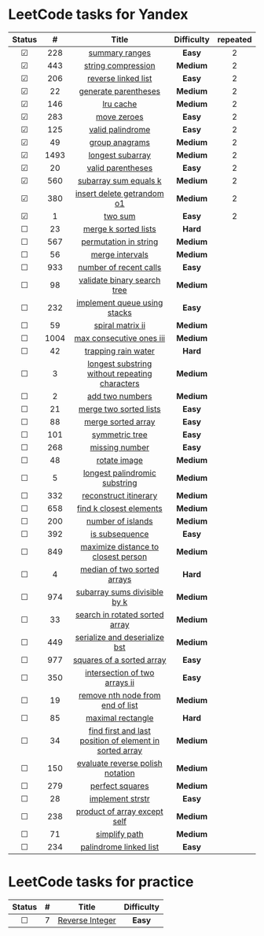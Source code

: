 # LeetCode tasks for Yandex

| Status  |  #   |                                                                       Title                                                                       | **Difficulty** | repeated |
| :-----: | :--: | :-----------------------------------------------------------------------------------------------------------------------------------------------: | :------------: |:-:|
| &#9745; | 228  |                                          [summary ranges](https://leetcode.com/problems/summary-ranges/)                                          |    **Easy**    | 2 |
| &#9745; | 443  |                                      [string compression](https://leetcode.com/problems/string-compression/)                                      |   **Medium**   | 2 | 
| &#9745; | 206  |                                     [reverse linked list](https://leetcode.com/problems/reverse-linked-list/)                                     |    **Easy**    | 2 |
| &#9745; |  22  |                                    [generate parentheses](https://leetcode.com/problems/generate-parentheses/)                                    |   **Medium**   | 2 |
| &#9745; | 146  |                                               [lru cache](https://leetcode.com/problems/lru-cache/)                                               |   **Medium**   | 2 |
| &#9745; | 283  |                                             [move zeroes](https://leetcode.com/problems/move-zeroes/)                                             |    **Easy**    | 2 | 
| &#9745; | 125  |                                        [valid palindrome](https://leetcode.com/problems/valid-palindrome/)                                        |    **Easy**    | 2 | 
| &#9745; |  49  |                                          [group anagrams](https://leetcode.com/problems/group-anagrams/)                                          |   **Medium**   | 2 | 
| &#9745; | 1493 |                       [longest subarray](https://leetcode.com/problems/longest-subarray-of-1s-after-deleting-one-element/)                        |   **Medium**   | 2 |
| &#9745; |  20  |                                       [valid parentheses](https://leetcode.com/problems/valid-parentheses/)                                       |    **Easy**    | 2 |
| &#9745; | 560  |                                   [subarray sum equals k](https://leetcode.com/problems/subarray-sum-equals-k/)                                   |   **Medium**   | 2 |
| &#9745; | 380  |                              [insert delete getrandom o1](https://leetcode.com/problems/insert-delete-getrandom-o1/)                              |   **Medium**   | 2 |
| &#9745; |  1   |                                                 [two sum](https://leetcode.com/problems/two-sum/)                                                 |    **Easy**    | 2 |
| &#9744; |  23  |                                    [merge k sorted lists](https://leetcode.com/problems/merge-k-sorted-lists/)                                    |    **Hard**    |  
| &#9744; | 567  |                                   [permutation in string](https://leetcode.com/problems/permutation-in-string/)                                   |   **Medium**   | 
| &#9744; |  56  |                                         [merge intervals](https://leetcode.com/problems/merge-intervals/)                                         |   **Medium**   |  
| &#9744; | 933  |                                  [number of recent calls](https://leetcode.com/problems/number-of-recent-calls/)                                  |    **Easy**    | 
| &#9744; |  98  |                             [validate binary search tree](https://leetcode.com/problems/validate-binary-search-tree/)                             |   **Medium**   |  
| &#9744; | 232  |                            [implement queue using stacks](https://leetcode.com/problems/implement-queue-using-stacks/)                            |    **Easy**    | 
| &#9744; |  59  |                                        [spiral matrix ii](https://leetcode.com/problems/spiral-matrix-ii/)                                        |   **Medium**   |  
| &#9744; | 1004 |                                [max consecutive ones iii](https://leetcode.com/problems/max-consecutive-ones-iii/)                                |   **Medium**   | 
| &#9744; |  42  |                                     [trapping rain water](https://leetcode.com/problems/trapping-rain-water/)                                     |    **Hard**    |  
| &#9744; |  3   |          [longest substring without repeating characters](https://leetcode.com/problems/longest-substring-without-repeating-characters/)          |   **Medium**   |  
| &#9744; |  2   |                                         [add two numbers](https://leetcode.com/problems/add-two-numbers/)                                         |   **Medium**   |  
| &#9744; |  21  |                                  [merge two sorted lists](https://leetcode.com/problems/merge-two-sorted-lists/)                                  |    **Easy**    |  
| &#9744; |  88  |                                      [merge sorted array](https://leetcode.com/problems/merge-sorted-array/)                                      |    **Easy**    |  
| &#9744; | 101  |                                          [symmetric tree](https://leetcode.com/problems/symmetric-tree/)                                          |    **Easy**    | 
| &#9744; | 268  |                                          [missing number](https://leetcode.com/problems/missing-number/)                                          |    **Easy**    | 
| &#9744; |  48  |                                            [rotate image](https://leetcode.com/problems/rotate-image/)                                            |   **Medium**   |  
| &#9744; |  5   |                           [longest palindromic substring](https://leetcode.com/problems/longest-palindromic-substring/)                           |   **Medium**   |  
| &#9744; | 332  |                                   [reconstruct itinerary](https://leetcode.com/problems/reconstruct-itinerary/)                                   |   **Medium**   | 
| &#9744; | 658  |                                 [find k closest elements](https://leetcode.com/problems/find-k-closest-elements/)                                 |   **Medium**   | 
| &#9744; | 200  |                                       [number of islands](https://leetcode.com/problems/number-of-islands/)                                       |   **Medium**   | 
| &#9744; | 392  |                                          [is subsequence](https://leetcode.com/problems/is-subsequence/)                                          |    **Easy**    | 
| &#9744; | 849  |                     [maximize distance to closest person](https://leetcode.com/problems/maximize-distance-to-closest-person/)                     |   **Medium**   | 
| &#9744; |  4   |                             [median of two sorted arrays](https://leetcode.com/problems/median-of-two-sorted-arrays/)                             |    **Hard**    |  
| &#9744; | 974  |                            [subarray sums divisible by k](https://leetcode.com/problems/subarray-sums-divisible-by-k/)                            |   **Medium**   | 
| &#9744; |  33  |                          [search in rotated sorted array](https://leetcode.com/problems/search-in-rotated-sorted-array/)                          |   **Medium**   |  
| &#9744; | 449  |                           [serialize and deserialize bst](https://leetcode.com/problems/serialize-and-deserialize-bst/)                           |   **Medium**   | 
| &#9744; | 977  |                               [squares of a sorted array](https://leetcode.com/problems/squares-of-a-sorted-array/)                               |    **Easy**    | 
| &#9744; | 350  |                           [intersection of two arrays ii](https://leetcode.com/problems/intersection-of-two-arrays-ii/)                           |    **Easy**    | 
| &#9744; |  19  |                        [remove nth node from end of list](https://leetcode.com/problems/remove-nth-node-from-end-of-list/)                        |   **Medium**   |  
| &#9744; |  85  |                                       [maximal rectangle](https://leetcode.com/problems/maximal-rectangle/)                                       |    **Hard**    |  
| &#9744; |  34  | [find first and last position of element in sorted array](https://leetcode.com/problems/find-first-and-last-position-of-element-in-sorted-array/) |   **Medium**   |  
| &#9744; | 150  |                        [evaluate reverse polish notation](https://leetcode.com/problems/evaluate-reverse-polish-notation/)                        |   **Medium**   | 
| &#9744; | 279  |                                         [perfect squares](https://leetcode.com/problems/perfect-squares/)                                         |   **Medium**   | 
| &#9744; |  28  |                                        [implement strstr](https://leetcode.com/problems/implement-strstr/)                                        |    **Easy**    |  
| &#9744; | 238  |                            [product of array except self](https://leetcode.com/problems/product-of-array-except-self/)                            |   **Medium**   | 
| &#9744; |  71  |                                           [simplify path](https://leetcode.com/problems/simplify-path/)                                           |   **Medium**   |  
| &#9744; | 234  |                                  [palindrome linked list](https://leetcode.com/problems/palindrome-linked-list/)                                  |    **Easy**    | 

# LeetCode tasks for practice

| Status  |  #  |                               Title                               | **Difficulty** |
| :-----: | :-: | :---------------------------------------------------------------: | :------------: |
| &#9744; |  7  | [Reverse Integer](https://leetcode.com/problems/reverse-integer/) |    **Easy**    | 
